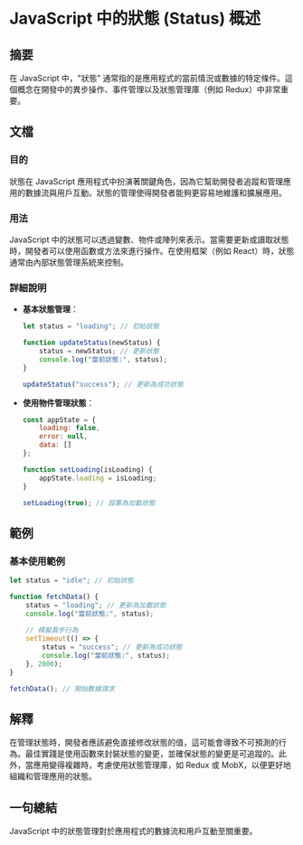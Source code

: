 <!--
Meta Description: # JavaScript 中的狀態 (Status) 概述 ## 摘要 在 JavaScript 中，"狀態" 通常指的是應用程式的當前情況或數據的特定條件。這個概念在開發中的異步操作、事件管理以及狀態管理庫（例如 Redux）中非常重要。 ## 文檔 ### 目的 狀態在 JavaScript 應...
Meta Keywords: status, javascript, loading, function, console
-->

# JavaScript 中的狀態 (Status) 概述

## 摘要
在 JavaScript 中，"狀態" 通常指的是應用程式的當前情況或數據的特定條件。這個概念在開發中的異步操作、事件管理以及狀態管理庫（例如 Redux）中非常重要。

## 文檔
### 目的
狀態在 JavaScript 應用程式中扮演著關鍵角色，因為它幫助開發者追蹤和管理應用的數據流與用戶互動。狀態的管理使得開發者能夠更容易地維護和擴展應用。

### 用法
JavaScript 中的狀態可以透過變數、物件或陣列來表示。當需要更新或讀取狀態時，開發者可以使用函數或方法來進行操作。在使用框架（例如 React）時，狀態通常由內部狀態管理系統來控制。

### 詳細說明
- **基本狀態管理**：
  ```javascript
  let status = "loading"; // 初始狀態

  function updateStatus(newStatus) {
      status = newStatus; // 更新狀態
      console.log("當前狀態:", status);
  }

  updateStatus("success"); // 更新為成功狀態
  ```

- **使用物件管理狀態**：
  ```javascript
  const appState = {
      loading: false,
      error: null,
      data: []
  };

  function setLoading(isLoading) {
      appState.loading = isLoading;
  }

  setLoading(true); // 設置為加載狀態
  ```

## 範例
### 基本使用範例
```javascript
let status = "idle"; // 初始狀態

function fetchData() {
    status = "loading"; // 更新為加載狀態
    console.log("當前狀態:", status);
    
    // 模擬異步行為
    setTimeout(() => {
        status = "success"; // 更新為成功狀態
        console.log("當前狀態:", status);
    }, 2000);
}

fetchData(); // 開始數據請求
```

## 解釋
在管理狀態時，開發者應該避免直接修改狀態的值，這可能會導致不可預測的行為。最佳實踐是使用函數來封裝狀態的變更，並確保狀態的變更是可追蹤的。此外，當應用變得複雜時，考慮使用狀態管理庫，如 Redux 或 MobX，以便更好地組織和管理應用的狀態。

## 一句總結
JavaScript 中的狀態管理對於應用程式的數據流和用戶互動至關重要。